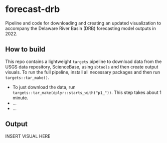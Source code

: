 # forecast-drb

Pipeline and code for downloading and creating an updated visualization to accompany the Delaware River Basin (DRB) forecasting model outputs in 2022.

## How to build

This repo contains a lightweight `targets` pipeline to download data from the USGS data repository, ScienceBase, using `sbtools` and then create output visuals. To run the full pipeline, install all necessary packages and then run `targets::tar_make()`.

* To just download the data, run `targets::tar_make(dplyr::starts_with("p1_"))`. This step takes about 1 minute.
* ...
* ...

## Output

INSERT VISUAL HERE
